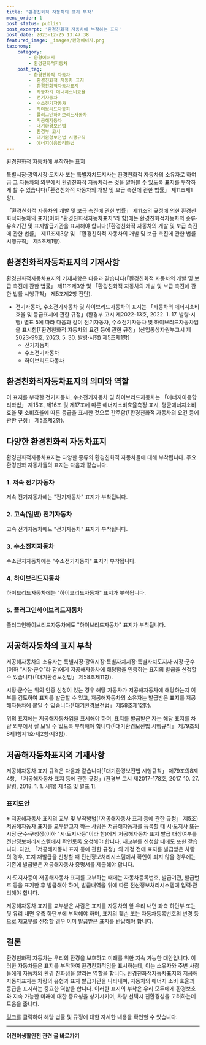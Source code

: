```yaml
---
title: '환경친화적 자동차의 표지 부착'
menu_order: 1
post_status: publish
post_excerpt: '환경친화적 자동차에 부착하는 표지'
post_date: 2023-12-25 13:47:38
featured_image: _images/환경에너지.png
taxonomy:
    category:
        - 환경에너지
        - 환경친화적자동차
    post_tag:
        - 환경친화적 자동차
        -  환경친화적 자동차 표지
        -  환경친화적자동차표지
        -  자동차의 에너지소비효율
        -  전기자동차
        -  수소전기자동차
        -  하이브리드자동차
        -  플러그인하이브리드자동차
        -  저공해자동차
        -  대기환경보전법
        -  환경부 고시
        -  대기환경보전법 시행규칙
        -  에너지이용합리화법
---
```



환경친화적 자동차에 부착하는 표지

특별시장·광역시장·도지사 또는 특별자치도지사는 환경친화적 자동차의 소유자로 하여금 그 자동차의 외부에서 환경친화적 자동차라는 것을 알아볼 수 있도록 표지를 부착하게 할 수 있습니다(「환경친화적 자동차의 개발 및 보급 촉진에 관한 법률」 제11조제1항).

「환경친화적 자동차의 개발 및 보급 촉진에 관한 법률」 제11조의 규정에 의한 환경친화적자동차의 표지(이하 "환경친화적자동차표지"라 함)에는 환경친화적자동차의 종류·유효기간 및 표지발급기관을 표시해야 합니다(「환경친화적 자동차의 개발 및 보급 촉진에 관한 법률」 제11조제3항 및 「환경친화적 자동차의 개발 및 보급 촉진에 관한 법률 시행규칙」 제5조제1항).

## 환경친화적자동차표지의 기재사항

환경친화적자동차표지의 기재사항은 다음과 같습니다(「환경친화적 자동차의 개발 및 보급 촉진에 관한 법률」 제11조제3항 및 「환경친화적 자동차의 개발 및 보급 촉진에 관한 법률 시행규칙」 제5조제2항 전단).

- 전기자동차, 수소전기자동차 및 하이브리드자동차의 표지는 「자동차의 에너지소비효율 및 등급표시에 관한 규정」(환경부 고시 제2022-13호, 2022. 1. 17. 발령·시행) 별표 5에 따라 다음과 같이 전기자동차, 수소전기자동차 및 하이브리드자동차임을 표시함[「환경친화적 자동차의 요건 등에 관한 규정」(산업통상자원부고시 제2023-99호, 2023. 5. 30. 발령·시행) 제5조제1항]  
    - 전기자동차  
    - 수소전기자동차  
    - 하이브리드자동차  

## 환경친화적자동차표지의 의미와 역할

이 표지를 부착한 전기자동차, 수소전기자동차 및 하이브리드자동차는 「에너지이용합리화법」 제15조, 제16조 및 제17조에 따른 에너지소비효율측정·표시, 평균에너지소비효율 및 소비효율에 따른 등급을 표시한 것으로 간주함(「환경친화적 자동차의 요건 등에 관한 규정」 제5조제2항).

## 다양한 환경친화적 자동차표지

환경친화적자동차표지는 다양한 종류의 환경친화적 자동차들에 대해 부착됩니다. 주요 환경친화 자동차들의 표지는 다음과 같습니다.

### 1. 저속 전기자동차
저속 전기자동차에는 "전기자동차" 표지가 부착됩니다.

### 2. 고속(일반) 전기자동차
고속 전기자동차에도 "전기자동차" 표지가 부착됩니다.

### 3. 수소전지자동차
수소전지자동차에는 "수소전기자동차" 표지가 부착됩니다.

### 4. 하이브리드자동차
하이브리드자동차에는 "하이브리드자동차" 표지가 부착됩니다.

### 5. 플러그인하이브리드자동차
플러그인하이브리드자동차에도 "하이브리드자동차" 표지가 부착됩니다.

## 저공해자동차의 표지 부착

저공해자동차의 소유자는 특별시장·광역시장·특별자치시장·특별자치도지사·시장·군수(이하 “시장·군수”라 함)에게 저공해자동차에 해당함을 인증하는 표지의 발급을 신청할 수 있습니다(「대기환경보전법」 제58조제11항).

시장·군수는 위의 인증 신청이 있는 경우 해당 자동차가 저공해자동차에 해당하는지 여부를 검토하여 표지를 발급할 수 있고, 저공해자동차의 소유자는 발급받은 표지를 저공해자동차에 붙일 수 있습니다(「대기환경보전법」 제58조제12항).

위의 표지에는 저공해자동차임을 표시해야 하며, 표지를 발급받은 자는 해당 표지를 차량 외부에서 잘 보일 수 있도록 부착해야 합니다(「대기환경보전법 시행규칙」 제79조의8제1항제1호·제2항·제3항).

## 저공해자동차표지의 기재사항

저공해자동차 표지 규격은 다음과 같습니다[「대기환경보전법 시행규칙」 제79조의8제4항, 「저공해자동차 표지 등에 관한 규정」(환경부 고시 제2017-178호, 2017. 10. 27. 발령, 2018. 1. 1. 시행) 제4조 및 별표 1].

### 표지도안


※ 저공해자동차 표지의 교부 및 부착방법(「저공해자동차 표지 등에 관한 규정」 제5조)
저공해자동차 표지를 교부받고자 하는 사람은 저공해자동차를 등록할 때 시·도지사 또는 시장·군수·구청장(이하 "시·도지사등"이라 함)에게 저공해자동차 표지 발급 대상여부를 전산정보처리시스템에서 확인토록 요청해야 합니다. 재교부를 신청할 때에도 또한 같습니다. 다만, 「저공해자동차 표지 등에 관한 규정」의 개정 전에 표지를 발급받은 차량의 경우, 표지 재발급을 신청할 때 전산정보처리시스템에서 확인이 되지 않을 경우에는 기존에 발급받은 저공해자동차 증명서를 제출해야 합니다.

시·도지사등이 저공해자동차 표지를 교부하는 때에는 자동차등록번호, 발급기관, 발급번호 등을 표기한 후 발급해야 하며, 발급내역을 위에 따른 전산정보처리시스템에 입력·관리해야 합니다.

저공해자동차 표지를 교부받은 사람은 표지를 자동차의 앞 유리 내면 좌측 하단부 또는 뒷 유리 내면 우측 하단부에 부착해야 하며, 표지의 훼손 또는 자동차등록번호의 변경 등으로 재교부를 신청할 경우 이미 발급받은 표지를 반납해야 합니다.

## 결론

환경친화적 자동차는 우리의 환경을 보호하고 미래를 위한 지속 가능한 대안입니다. 이러한 자동차들은 표지를 부착하여 환경친화적임을 표시하는데, 이는 소유자와 주변 사람들에게 자동차의 환경 친화성을 알리는 역할을 합니다. 환경친화적자동차표지와 저공해자동차표지는 차량의 유형과 표지 발급기관을 나타내며, 자동차의 에너지 소비 효율과 등급을 표시하는 중요한 역할을 합니다. 이러한 표지의 부착은 우리 모두에게 환경보호와 지속 가능한 미래에 대한 중요성을 상기시키며, 차량 선택시 친환경성을 고려하는데 도움을 줍니다. 

[링크](http://google.com)를 클릭하여 해당 법률 및 규정에 대한 자세한 내용을 확인할 수 있습니다.
<!-- wp:separator -->
<hr class="wp-block-separator has-alpha-channel-opacity"/>
<!-- /wp:separator -->

<!-- wp:group {"backgroundColor":"base","layout":{"type":"constrained"}} -->
<div class="wp-block-group has-base-background-color has-background"><!-- wp:paragraph {"align":"center","fontSize":"medium"} -->
<p class="has-text-align-center has-large-font-size"><strong>어린이생활안전 관련 글 바로가기</strong></p>
<!-- /wp:paragraph -->


<!-- wp:latest-posts
{"categories":[{"id":30736,"count":19,"description":"","link":"https://uknowlaw.com/category/%ec%96%b4%eb%a6%b0%ec%9d%b4%ec%83%9d%ed%99%9c%ec%95%88%ec%a0%84/","name":"어린이생활안전","slug":"어린이생활안전","taxonomy":"category","parent":0,"meta":[],"_links":{"self":[{"href":"https://uknowlaw.com/wp-json/wp/v2/categories/30736"}],"collection":[{"href":"https://uknowlaw.com/wp-json/wp/v2/categories"}],"about":[{"href":"https://uknowlaw.com/wp-json/wp/v2/taxonomies/category"}],"wp:post_type":[{"href":"https://uknowlaw.com/wp-json/wp/v2/posts?categories=30736"}],"curies":[{"name":"wp","href":"https://api.w.org/{rel}","templated":true}]}}],"postsToShow":100,"excerptLength":28,"postLayout":"grid","columns":2,"featuredImageAlign":"left","featuredImageSizeSlug":"large","fontSize":"small"} /--></div>
<!-- /wp:group -->